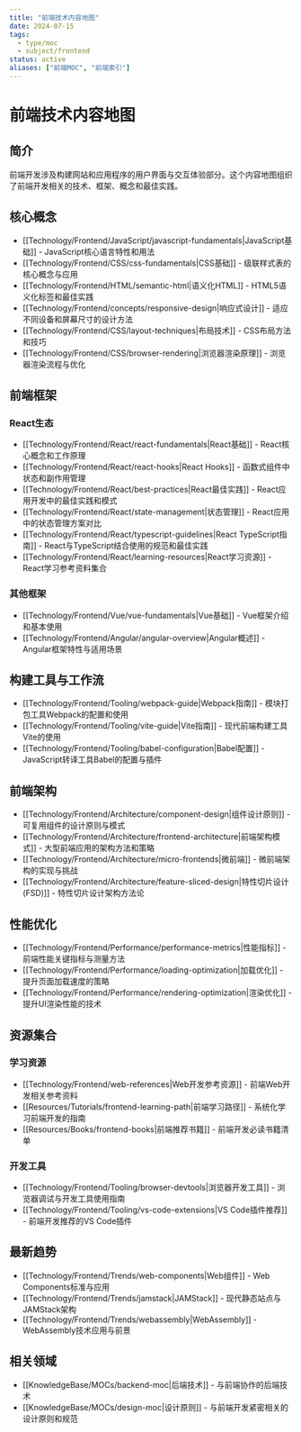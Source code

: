 ```yaml
---
title: "前端技术内容地图"
date: 2024-07-15
tags: 
  - type/moc
  - subject/frontend
status: active
aliases: ["前端MOC", "前端索引"]
---
```


# 前端技术内容地图

## 简介

前端开发涉及构建网站和应用程序的用户界面与交互体验部分。这个内容地图组织了前端开发相关的技术、框架、概念和最佳实践。

## 核心概念

- [[Technology/Frontend/JavaScript/javascript-fundamentals|JavaScript基础]] - JavaScript核心语言特性和用法
- [[Technology/Frontend/CSS/css-fundamentals|CSS基础]] - 级联样式表的核心概念与应用
- [[Technology/Frontend/HTML/semantic-html|语义化HTML]] - HTML5语义化标签和最佳实践
- [[Technology/Frontend/concepts/responsive-design|响应式设计]] - 适应不同设备和屏幕尺寸的设计方法
- [[Technology/Frontend/CSS/layout-techniques|布局技术]] - CSS布局方法和技巧
- [[Technology/Frontend/CSS/browser-rendering|浏览器渲染原理]] - 浏览器渲染流程与优化

## 前端框架

### React生态

- [[Technology/Frontend/React/react-fundamentals|React基础]] - React核心概念和工作原理
- [[Technology/Frontend/React/react-hooks|React Hooks]] - 函数式组件中状态和副作用管理
- [[Technology/Frontend/React/best-practices|React最佳实践]] - React应用开发中的最佳实践和模式
- [[Technology/Frontend/React/state-management|状态管理]] - React应用中的状态管理方案对比
- [[Technology/Frontend/React/typescript-guidelines|React TypeScript指南]] - React与TypeScript结合使用的规范和最佳实践
- [[Technology/Frontend/React/learning-resources|React学习资源]] - React学习参考资料集合

### 其他框架

- [[Technology/Frontend/Vue/vue-fundamentals|Vue基础]] - Vue框架介绍和基本使用
- [[Technology/Frontend/Angular/angular-overview|Angular概述]] - Angular框架特性与适用场景

## 构建工具与工作流

- [[Technology/Frontend/Tooling/webpack-guide|Webpack指南]] - 模块打包工具Webpack的配置和使用
- [[Technology/Frontend/Tooling/vite-guide|Vite指南]] - 现代前端构建工具Vite的使用
- [[Technology/Frontend/Tooling/babel-configuration|Babel配置]] - JavaScript转译工具Babel的配置与插件

## 前端架构

- [[Technology/Frontend/Architecture/component-design|组件设计原则]] - 可复用组件的设计原则与模式
- [[Technology/Frontend/Architecture/frontend-architecture|前端架构模式]] - 大型前端应用的架构方法和策略
- [[Technology/Frontend/Architecture/micro-frontends|微前端]] - 微前端架构的实现与挑战
- [[Technology/Frontend/Architecture/feature-sliced-design|特性切片设计(FSD)]] - 特性切片设计架构方法论

## 性能优化

- [[Technology/Frontend/Performance/performance-metrics|性能指标]] - 前端性能关键指标与测量方法
- [[Technology/Frontend/Performance/loading-optimization|加载优化]] - 提升页面加载速度的策略
- [[Technology/Frontend/Performance/rendering-optimization|渲染优化]] - 提升UI渲染性能的技术

## 资源集合

### 学习资源

- [[Technology/Frontend/web-references|Web开发参考资源]] - 前端Web开发相关参考资料
- [[Resources/Tutorials/frontend-learning-path|前端学习路径]] - 系统化学习前端开发的指南
- [[Resources/Books/frontend-books|前端推荐书籍]] - 前端开发必读书籍清单

### 开发工具

- [[Technology/Frontend/Tooling/browser-devtools|浏览器开发工具]] - 浏览器调试与开发工具使用指南
- [[Technology/Frontend/Tooling/vs-code-extensions|VS Code插件推荐]] - 前端开发推荐的VS Code插件

## 最新趋势

- [[Technology/Frontend/Trends/web-components|Web组件]] - Web Components标准与应用
- [[Technology/Frontend/Trends/jamstack|JAMStack]] - 现代静态站点与JAMStack架构
- [[Technology/Frontend/Trends/webassembly|WebAssembly]] - WebAssembly技术应用与前景

## 相关领域

- [[KnowledgeBase/MOCs/backend-moc|后端技术]] - 与前端协作的后端技术
- [[KnowledgeBase/MOCs/design-moc|设计原则]] - 与前端开发紧密相关的设计原则和规范 